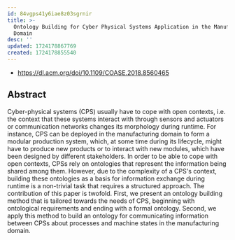 ```yaml
---
id: 84vgps41y6iae8z03sgrnir
title: >-
  Ontology Building for Cyber Physical Systems Application in the Manufacturing
  Domain
desc: ''
updated: 1724178867769
created: 1724178855540
---
```


- https://dl.acm.org/doi/10.1109/COASE.2018.8560465

## Abstract

Cyber-physical systems (CPS) usually have to cope with open contexts, i.e. the context that these systems interact with through sensors and actuators or communication networks changes its morphology during runtime. For instance, CPS can be deployed in the manufacturing domain to form a modular production system, which, at some time during its lifecycle, might have to produce new products or to interact with new modules, which have been designed by different stakeholders. In order to be able to cope with open contexts, CPSs rely on ontologies that represent the information being shared among them. However, due to the complexity of a CPS&#x0027;s context, building these ontologies as a basis for information exchange during runtime is a non-trivial task that requires a structured approach. The contribution of this paper is twofold. First, we present an ontology building method that is tailored towards the needs of CPS, beginning with ontological requirements and ending with a formal ontology. Second, we apply this method to build an ontology for communicating information between CPSs about processes and machine states in the manufacturing domain.